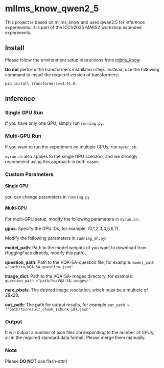 # mllms_know_qwen2_5
This project is based on mllms_know and uses qwen2.5 for inference experiments. It is part of the ICCV2025 MARS2 workshop extended experiments.

## Install

Please follow the environment setup instructions from [mllms_know](https://github.com/saccharomycetes/mllms_know) 

**Do not** perform the transformers installation step.. Instead, use the following command to install the required version of transformers:

```
pip install transformers==4.51.0
```

## inference
### Single GPU Run
If you have only one GPU, simply run `running.py`.

### Multi-GPU Run
If you want to run the experiment on multiple GPUs, run `myrun.sh`.

`myrun.sh` also applies to the single GPU scenario, and we strongly recommend using this approach in both cases.


### Custom Parameters
#### Single GPU

you can change parameters in `running.py`

#### Multi-GPU
For multi-GPU setup, modify the following parameters in `myrun.sh`:

**gpus**: Specify the GPU IDs, for example: (0,1,2,3,4,5,6,7).

Modify the following parameters in `running_sh.py`:

**model_path**: Path to the model weights (if you want to download from HuggingFace directly, modify this path).

**question_path**: Path to the VQA-SA-question file, for example: `model_path ="path/to/VQA-SA-question.json".`

**image_dict**: Path to the VQA-SA-images directory, for example: `question_path ="path/to/VQA-SA-images/".`

**max_pixels**: The desired image resolution, which must be a multiple of 28x28.

**out_path**: The path for output results, for example:`out_path = f"path/to/result_chunk_{chunk_id}.json"`

### Output
It will output a number of json files corresponding to the number of GPUs, all in the required standard data format. Please merge them manually.

### Note
Please **DO NOT** use flash-attn!
